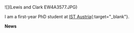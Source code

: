 ![](Lewis and Clark EW4A3577.JPG)

I am a first-year PhD student at [IST Austria](https://ist.ac.at/de/home/){:target="_blank"}.

**News**
